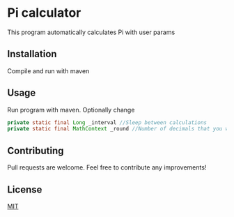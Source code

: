 # Pi calculator

This program automatically calculates Pi with user params

## Installation

Compile and run with maven

## Usage

Run program with maven. 
Optionally change 

```java
private static final Long _interval //Sleep between calculations
private static final MathContext _round //Number of decimals that you will work with
```

## Contributing
Pull requests are welcome. Feel free to contribute any improvements!

## License
[MIT](https://choosealicense.com/licenses/mit/)
